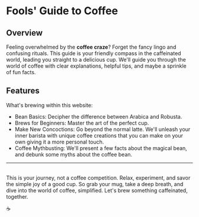 # Fools' Guide to Coffee

## Overview

Feeling overwhelmed by the **coffee craze**? Forget the fancy lingo and confusing rituals. This guide is your friendly compass in the caffeinated world, leading you straight to a delicious cup. We'll guide you through the world of coffee with clear explanations, helpful tips, and maybe a sprinkle of fun facts.

## Features

What's brewing within this website:

- Bean Basics: Decipher the difference between Arabica and Robusta.
- Brews for Beginners: Master the art of the perfect cup.
- Make New Concoctions: Go beyond the normal latte. We'll unleash your inner barista with unique coffee creations that you can make on your own giving it a more personal touch.
- Coffee Mythbusting: We'll present a few facts about the magical bean, and debunk some myths about the coffee bean.

---
\
This is your journey, not a coffee competition. Relax, experiment, and savor the simple joy of a good cup. So grab your mug, take a deep breath, and dive into the world of coffee, simplified. Let's brew something caffeinated, together.

☕